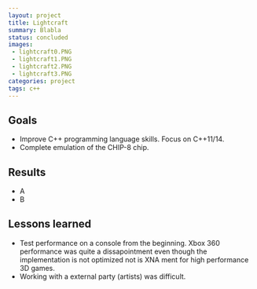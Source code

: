 ```yaml
---
layout: project
title: Lightcraft
summary: Blabla
status: concluded
images:
 - lightcraft0.PNG
 - lightcraft1.PNG
 - lightcraft2.PNG
 - lightcraft3.PNG
categories: project
tags: c++
---
```


## Goals
* Improve C++ programming language skills. Focus on C++11/14.
* Complete emulation of the CHIP-8 chip.

## Results
* A
* B

## Lessons learned
* Test performance on a console from the beginning. Xbox 360 performance was quite a dissapointment even though the implementation is not optimized not is XNA ment for high performance 3D games.
* Working with a external party (artists) was difficult.
